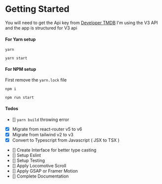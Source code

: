 # Getting Started

You will need to get the Api key from [Developer TMDB](https://developers.themoviedb.org/3)
I'm using the V3 API and the app is structured for V3 api



#### For Yarn setup

```yarn```

```yarn start```

#### For NPM setup 

First remove the `yarn.lock` file

```npm i```

```npm run start```


#### Todos

- [] `yarn build` throwing error 
- [x] Migrate from react-router v5 to v6
- [x] Migrate from tailwind v2 to v3
- [x] Convert to Typescript from Javascript ( JSX to TSX )
- [] Create Interface for better type casting
- [] Setup Eslint 
- [] Setup Testing 
- [] Apply Locomotive Scroll
- [] Apply GSAP or Framer Motion
- [] Complete Documentation

